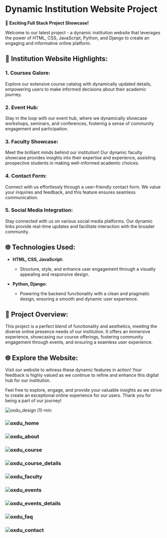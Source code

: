 # Dynamic Institution Website Project

🚀 **Exciting Full Stack Project Showcase!**

Welcome to our latest project - a dynamic institution website that leverages the power of HTML, CSS, JavaScript, Python, and Django to create an engaging and informative online platform.

## 🏫 Institution Website Highlights:

### 1. Courses Galore:
Explore our extensive course catalog with dynamically updated details, empowering users to make informed decisions about their academic journey.


### 2. Event Hub:
Stay in the loop with our event hub, where we dynamically showcase workshops, seminars, and conferences, fostering a sense of community engagement and participation.

### 3. Faculty Showcase:
Meet the brilliant minds behind our institution! Our dynamic faculty showcase provides insights into their expertise and experience, assisting prospective students in making well-informed academic choices.

### 4. Contact Form:
Connect with us effortlessly through a user-friendly contact form. We value your inquiries and feedback, and this feature ensures seamless communication.

### 5. Social Media Integration:
Stay connected with us on various social media platforms. Our dynamic links provide real-time updates and facilitate interaction with the broader community.

## 🌐 Technologies Used:


- **HTML, CSS, JavaScript:**
  - Structure, style, and enhance user engagement through a visually appealing and responsive design.

- **Python, Django:**
  - Powering the backend functionality with a clean and pragmatic design, ensuring a smooth and dynamic user experience.

## 🚀 Project Overview:

This project is a perfect blend of functionality and aesthetics, meeting the diverse online presence needs of our institution. It offers an immersive experience, showcasing our course offerings, fostering community engagement through events, and ensuring a seamless user experience.

## 🌐 Explore the Website:

Visit our website to witness these dynamic features in action! Your feedback is highly valued as we continue to refine and enhance this digital hub for our institution.

Feel free to explore, engage, and provide your valuable insights as we strive to create an exceptional online experience for our users. Thank you for being a part of our journey!


![oxdu_design (1)-min](https://github.com/Midhlajrahman/Oxdu/assets/130483805/79d24013-ea3c-4a7b-a210-4ceaaf579c9d)


### ![oxdu_home](https://github.com/Midhlajrahman/Oxdu/assets/130483805/5d3719af-d26a-4629-9c77-09df461ef573)
### ![oxdu_about](https://github.com/Midhlajrahman/Oxdu/assets/130483805/7312e3c6-8971-49d1-a5d6-2e010968365e)
### ![oxdu_course](https://github.com/Midhlajrahman/Oxdu/assets/130483805/19bcd4b5-de07-46f5-9a89-1b4e4b1b71c2)
### ![oxdu_course_details](https://github.com/Midhlajrahman/Oxdu/assets/130483805/5f7e3dca-9d13-4f90-808f-b9290bdabba3)
### ![oxdu_faculty](https://github.com/Midhlajrahman/Oxdu/assets/130483805/eda35d35-7aae-402f-828d-f1895235e72b)
### ![oxdu_events](https://github.com/Midhlajrahman/Oxdu/assets/130483805/19d81ffe-29d6-489f-98cb-9a1c98012a8a)
### ![oxdu_events_details](https://github.com/Midhlajrahman/Oxdu/assets/130483805/7a80e60b-1422-43df-8346-f0a05e2336cc)
### ![oxdu_faq](https://github.com/Midhlajrahman/Oxdu/assets/130483805/d74a8b38-0e2c-48cc-9f6e-51e79f26fb0b)
### ![oxdu_contact](https://github.com/Midhlajrahman/Oxdu/assets/130483805/2c96ffcf-b35f-415a-9342-347e7ab51632) 
